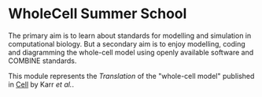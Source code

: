 # WholeCell Summer School

The primary aim is to learn about standards for modelling and simulation in computational biology.  But a secondary aim is to enjoy modelling, coding and diagramming the whole-cell model using openly available software and COMBINE standards.

This module represents the *Translation* of the "whole-cell model" published in [Cell](http://www.ncbi.nlm.nih.gov/pubmed/22817898) by Karr *et al.*.

